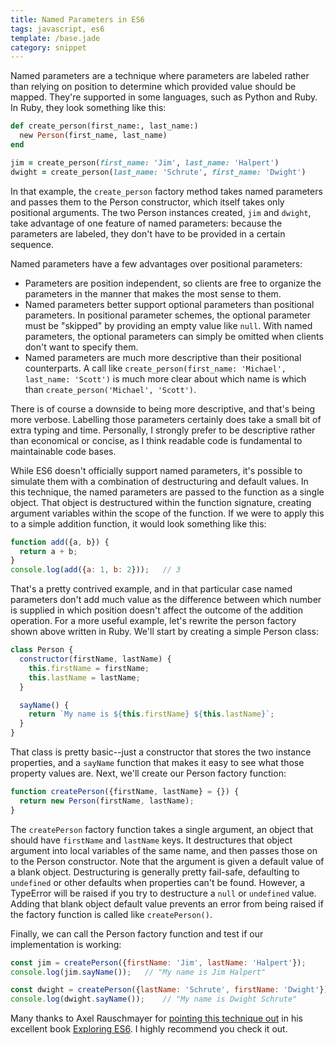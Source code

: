 ```yaml
---
title: Named Parameters in ES6
tags: javascript, es6
template: /base.jade
category: snippet
---
```


Named parameters are a technique where parameters are labeled rather than relying on position to determine which provided value should be mapped. They're supported in some languages, such as Python and Ruby. In Ruby, they look something like this:

```Ruby
def create_person(first_name:, last_name:)
  new Person(first_name, last_name)
end

jim = create_person(first_name: 'Jim', last_name: 'Halpert')
dwight = create_person(last_name: 'Schrute', first_name: 'Dwight')
```

In that example, the `create_person` factory method takes named parameters and passes them to the Person constructor, which itself takes only positional arguments. The two Person instances created, `jim` and `dwight`, take advantage of one feature of named parameters: because the parameters are labeled, they don't have to be provided in a certain sequence.

Named parameters have a few advantages over positional parameters:

* Parameters are position independent, so clients are free to organize the parameters in the manner that makes the most sense to them.
* Named parameters better support optional parameters than positional parameters. In positional parameter schemes, the optional parameter must be "skipped" by providing an empty value like `null`. With named parameters, the optional parameters can simply be omitted when clients don't want to specify them.
* Named parameters are much more descriptive than their positional counterparts. A call like `create_person(first_name: 'Michael', last_name: 'Scott')` is much more clear about which name is which than `create_person('Michael', 'Scott')`.

There is of course a downside to being more descriptive, and that's being more verbose. Labelling those parameters certainly does take a small bit of extra typing and time. Personally, I strongly prefer to be descriptive rather than economical or concise, as I think readable code is fundamental to maintainable code bases.

While ES6 doesn't officially support named parameters, it's possible to simulate them with a combination of destructuring and default values. In this technique, the named parameters are passed to the function as a single object. That object is destructured within the function signature, creating argument variables within the scope of the function. If we were to apply this to a simple addition function, it would look something like this:

```javascript
function add({a, b}) {
  return a + b;
}
console.log(add({a: 1, b: 2}));   // 3
```

That's a pretty contrived example, and in that particular case named parameters don't add much value as the difference between which number is supplied in which position doesn't affect the outcome of the addition operation. For a more useful example, let's rewrite the person factory shown above written in Ruby. We'll start by creating a simple Person class:

```javascript
class Person {
  constructor(firstName, lastName) {
    this.firstName = firstName;
    this.lastName = lastName;
  }

  sayName() {
    return `My name is ${this.firstName} ${this.lastName}`;
  }
}
```

That class is pretty basic--just a constructor that stores the two instance properties, and a `sayName` function that makes it easy to see what those property values are. Next, we'll create our Person factory function:

```javascript
function createPerson({firstName, lastName} = {}) {
  return new Person(firstName, lastName);
}
```

The `createPerson` factory function takes a single argument, an object that should have `firstName` and `lastName` keys. It destructures that object argument into local variables of the same name, and then passes those on to the Person constructor. Note that the argument is given a default value of a blank object. Destructuring is generally pretty fail-safe, defaulting to `undefined` or other defaults when properties can't be found. However, a TypeError will be raised if you try to destructure a `null` or `undefined` value. Adding that blank object default value prevents an error from being raised if the factory function is called like `createPerson()`.

Finally, we can call the Person factory function and test if our implementation is working:

```javascript
const jim = createPerson({firstName: 'Jim', lastName: 'Halpert'});
console.log(jim.sayName());   // "My name is Jim Halpert"

const dwight = createPerson({lastName: 'Schrute', firstName: 'Dwight'});
console.log(dwight.sayName());    // "My name is Dwight Schrute"
```

Many thanks to Axel Rauschmayer for [pointing this technique out](http://exploringjs.com/es6/ch_parameter-handling.html#_simulating-named-parameters-in-javascript) in his excellent book [Exploring ES6](http://exploringjs.com/). I highly recommend you check it out.
